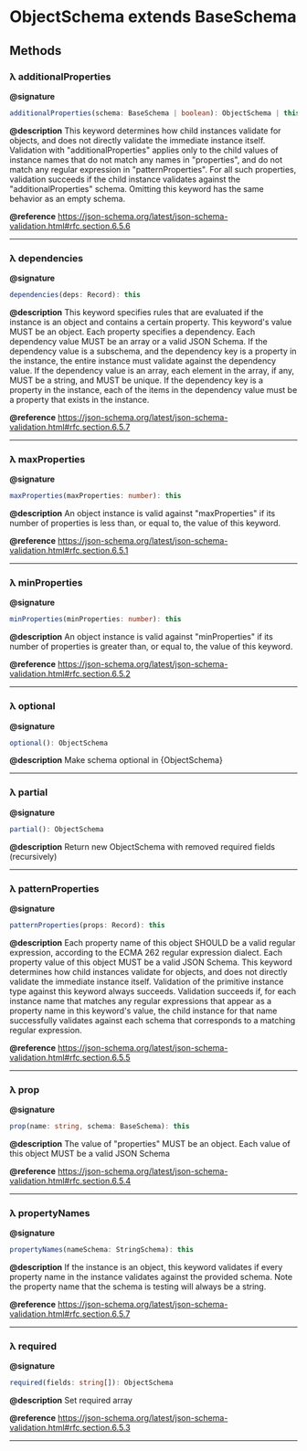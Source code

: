 # ObjectSchema extends BaseSchema

## Methods

### λ additionalProperties

**@signature**
```ts
additionalProperties(schema: BaseSchema | boolean): ObjectSchema | this
```

**@description** This keyword determines how child instances validate for objects, and does not directly validate the immediate instance itself.
Validation with "additionalProperties" applies only to the child values of instance names that do not match any names in "properties",
and do not match any regular expression in "patternProperties".
For all such properties, validation succeeds if the child instance validates against the "additionalProperties" schema.
Omitting this keyword has the same behavior as an empty schema.

**@reference** https://json-schema.org/latest/json-schema-validation.html#rfc.section.6.5.6


---
### λ dependencies

**@signature**
```ts
dependencies(deps: Record): this
```

**@description** This keyword specifies rules that are evaluated if the instance is an object and contains a certain property.
This keyword's value MUST be an object. Each property specifies a dependency. Each dependency value MUST be an array or a valid JSON Schema.
If the dependency value is a subschema, and the dependency key is a property in the instance, the entire instance must validate against the dependency value.
If the dependency value is an array, each element in the array, if any, MUST be a string, and MUST be unique. If the dependency key is a property in the instance, each of the items in the dependency value must be a property that exists in the instance.

**@reference** https://json-schema.org/latest/json-schema-validation.html#rfc.section.6.5.7


---
### λ maxProperties

**@signature**
```ts
maxProperties(maxProperties: number): this
```

**@description** An object instance is valid against "maxProperties" if its number of properties is less than, or equal to, the value of this keyword.

**@reference** https://json-schema.org/latest/json-schema-validation.html#rfc.section.6.5.1


---
### λ minProperties

**@signature**
```ts
minProperties(minProperties: number): this
```

**@description** An object instance is valid against "minProperties" if its number of properties is greater than, or equal to, the value of this keyword.

**@reference** https://json-schema.org/latest/json-schema-validation.html#rfc.section.6.5.2


---
### λ optional

**@signature**
```ts
optional(): ObjectSchema
```

**@description** Make schema optional in {ObjectSchema}



---
### λ partial

**@signature**
```ts
partial(): ObjectSchema
```

**@description** Return new ObjectSchema with removed required fields (recursively)



---
### λ patternProperties

**@signature**
```ts
patternProperties(props: Record): this
```

**@description** Each property name of this object SHOULD be a valid regular expression, according to the ECMA 262 regular expression dialect.
Each property value of this object MUST be a valid JSON Schema.
This keyword determines how child instances validate for objects, and does not directly validate the immediate instance itself.
Validation of the primitive instance type against this keyword always succeeds.
Validation succeeds if, for each instance name that matches any regular expressions that appear as a property name in this keyword's value, the child instance for that name successfully validates against each schema that corresponds to a matching regular expression.

**@reference** https://json-schema.org/latest/json-schema-validation.html#rfc.section.6.5.5


---
### λ prop

**@signature**
```ts
prop(name: string, schema: BaseSchema): this
```

**@description** The value of "properties" MUST be an object. Each value of this object MUST be a valid JSON Schema

**@reference** https://json-schema.org/latest/json-schema-validation.html#rfc.section.6.5.4


---
### λ propertyNames

**@signature**
```ts
propertyNames(nameSchema: StringSchema): this
```

**@description** If the instance is an object, this keyword validates if every property name in the instance validates against the provided schema.
Note the property name that the schema is testing will always be a string.

**@reference** https://json-schema.org/latest/json-schema-validation.html#rfc.section.6.5.7


---
### λ required

**@signature**
```ts
required(fields: string[]): ObjectSchema
```

**@description** Set required array

**@reference** https://json-schema.org/latest/json-schema-validation.html#rfc.section.6.5.3


---
